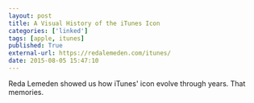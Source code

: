 ```yaml
---
layout: post
title: A Visual History of the iTunes Icon
categories: ['linked']
tags: [apple, itunes]
published: True
external-url: https://redalemeden.com/itunes/
date: 2015-08-05 15:47:10
---
```


Reda Lemeden showed us how iTunes' icon evolve through years. That memories.
